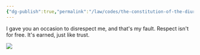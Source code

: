 ```yaml
---
{"dg-publish":true,"permalink":"/law/codes/the-constitution-of-the-diurnal-conduct-of-individual-persons/framework-discussions/nudity-in-movies/movies-with-nudity-argument/","tags":["breakup","arguments"],"created":"May 11, 2022, 9:01 AM"}
---
```



I gave you an occasion to disrespect me, and that's my fault. Respect isn't for free. It's earned, just like trust.

![](https://i.imgur.com/hAVHRMZ.jpg)
